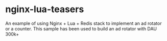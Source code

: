 # nginx-lua-teasers

An example of using Nginx + Lua + Redis stack to implement an ad rotator or a counter.
This sample has been used to build an ad rotator with DAU 300k+
